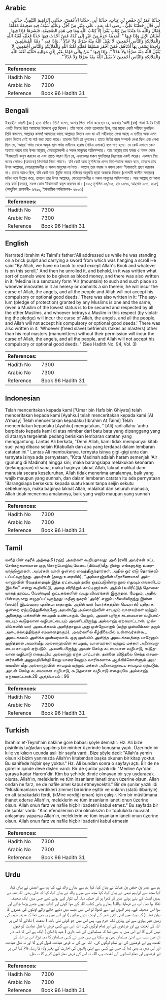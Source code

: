 ## Arabic


<div dir="rtl" lang="ar" style={{fontSize:'larger',backgroundColor:'#f8f9fa',padding:20}}>
حَدَّثَنَا عُمَرُ بْنُ حَفْصِ بْنِ غِيَاثٍ، حَدَّثَنَا أَبِي، حَدَّثَنَا الأَعْمَشُ، حَدَّثَنِي إِبْرَاهِيمُ التَّيْمِيُّ، حَدَّثَنِي أَبِي قَالَ، خَطَبَنَا عَلِيٌّ ـ رضى الله عنه ـ عَلَى مِنْبَرٍ مِنْ آجُرٍّ، وَعَلَيْهِ سَيْفٌ فِيهِ صَحِيفَةٌ مُعَلَّقَةٌ فَقَالَ وَاللَّهِ مَا عِنْدَنَا مِنْ كِتَابٍ يُقْرَأُ إِلاَّ كِتَابُ اللَّهِ وَمَا فِي هَذِهِ الصَّحِيفَةِ‏.‏ فَنَشَرَهَا فَإِذَا فِيهَا أَسْنَانُ الإِبِلِ وَإِذَا فِيهَا ‏"‏ الْمَدِينَةُ حَرَمٌ مِنْ عَيْرٍ إِلَى كَذَا، فَمَنْ أَحْدَثَ فِيهَا حَدَثًا فَعَلَيْهِ لَعْنَةُ اللَّهِ وَالْمَلاَئِكَةِ وَالنَّاسِ أَجْمَعِينَ، لاَ يَقْبَلُ اللَّهُ مِنْهُ صَرْفًا وَلاَ عَدْلاً ‏"‏‏.‏ وَإِذَا فِيهِ ‏"‏ ذِمَّةُ الْمُسْلِمِينَ وَاحِدَةٌ يَسْعَى بِهَا أَدْنَاهُمْ، فَمَنْ أَخْفَرَ مُسْلِمًا فَعَلَيْهِ لَعْنَةُ اللَّهِ وَالْمَلاَئِكَةِ وَالنَّاسِ أَجْمَعِينَ، لاَ يَقْبَلُ اللَّهُ مِنْهُ صَرْفًا وَلاَ عَدْلاً ‏"‏‏.‏ وَإِذَا فِيهَا ‏"‏ مَنْ وَالَى قَوْمًا بِغَيْرِ إِذْنِ مَوَالِيهِ فَعَلَيْهِ لَعْنَةُ اللَّهِ وَالْمَلاَئِكَةِ وَالنَّاسِ أَجْمَعِينَ لاَ يَقْبَلُ اللَّهُ مِنْهُ صَرْفًا وَلاَ عَدْلاً ‏"‏‏.‏
</div>
<div style={{backgroundColor:'#f8f9fa',padding:20, marginBottom: 10}}><table> <thead> <tr> <th>References:</th> <th></th> </tr> </thead> <tbody><tr><td>Hadith No</td><td>7300</td></tr><tr><td>Arabic No</td><td>7300</td></tr><tr><td>Reference</td><td>Book 96 Hadith 31</td></tr></tbody></table></div>

## Bengali


<div dir="ltr" lang="bn" style={{fontSize:'larger',backgroundColor:'#f8f9fa',padding:20}}>
ইবরাহীম তায়মী (রহ.) হতে বর্ণিত। তিনি বলেন, আমার পিতা বর্ণনা করেছেন যে, একবার ‘আলী (রাঃ) পাকা ইটের তৈরী একটি মিম্বরে উঠে আমাদের উদ্দেশে খুত্বা দিলেন। তাঁর সাথে একটা তলোয়ার ছিল, যার মাঝে একটি সহীফা ঝুলছিল। তিনি বললেন, আল্লাহর কসম! আমাদের কাছে আল্লাহর কিতাব এবং যা এই সহীফাতে লেখা আছে এ ব্যতীত অন্য এমন কোন কিতাব নেই যা পাঠ করা যেতে পারে। তারপর তিনি তা খুললেন। তাতে উটের বয়স সম্পর্কে লেখা ছিল এবং লেখা ছিল যে, ‘আয়র’ পর্বত থেকে অমুক স্থান পর্যন্ত মাদ্বীনাহ হারাম (পবিত্র এলাকা) বলে গণ্য হবে। যে কেউ এখানে কোন অন্যায় করবে তার উপর আল্লাহ্, ফেরেশ্তামন্ডলী ও সকল মানুষের অভিসম্পাত। আর আল্লাহ্ তার ফরজ ও নফল কোন ‘ইবাদাতই কবূল করবেন না এবং তাতে আরও ছিল যে, এখানকার সকল মুসলিমের নিরাপত্তা একই স্তরের। একজন নিম্ন স্তরের লোকও (অন্যকে) নিরাপত্তা দিতে পারবে। যদি কেউ অন্য মুসলিমের প্রদত্ত নিরাপত্তাকে লঙ্ঘন করে, তাহলে তার উপর আল্লাহর, ফেরেশ্তামন্ডলীর ও সকল মানুষের লা‘নাত। আল্লাহ্ তার ফরজ ও নফল কোন ‘ইবাদাতই গ্রহণ করবেন না। তাতে আরও ছিল, যদি কেউ তার (মুক্তি দাতা) মনিবের অনুমতি ছাড়া অন্যকে নিজের (গোলামী কালীন সময়ের) মনিব বলে উল্লেখ করে, তাহলে তার উপর আল্লাহর, ফেরেশ্তামন্ডলীর ও সকল মানুষের অভিসম্পাত। আর আল্লাহ্ তা‘আলা তার ফার্য (ফরয), নফল কোন ‘ইবাদাতই কবূল করবেন না। [১১১; মুসলিম ১৫/৮৫, হাঃ ১৩৭০, আহমাদ ১৩৭, ৬১৫] (আধুনিক প্রকাশনী- ৬৭৯০, ইসলামিক ফাউন্ডেশন- ৬৮০২)
</div>
<div style={{backgroundColor:'#f8f9fa',padding:20, marginBottom: 10}}><table> <thead> <tr> <th>References:</th> <th></th> </tr> </thead> <tbody><tr><td>Hadith No</td><td>7300</td></tr><tr><td>Arabic No</td><td>7300</td></tr><tr><td>Reference</td><td>Book 96 Hadith 31</td></tr></tbody></table></div>

## English


<div dir="ltr" lang="en" style={{fontSize:'larger',backgroundColor:'#f8f9fa',padding:20}}>
Narrated Ibrahim At Taimi's father:'Ali addressed us while he was standing on a brick pulpit and carrying a sword from which was hanging a scroll He said "By Allah, we have no book to read except Allah's Book and whatever is on this scroll," And then he unrolled it, and behold, in it was written what sort of camels were to be given as blood money, and there was also written in it: 'Medina is a sanctuary form 'Air (mountain) to such and such place so whoever innovates in it an heresy or commits a sin therein, he will incur the curse of Allah, the angels, and all the people and Allah will not accept his compulsory or optional good deeds.' There was also written in it: 'The asylum (pledge of protection) granted by any Muslims is one and the same, (even a Muslim of the lowest status is to be secured and respected by all the other Muslims, and whoever betrays a Muslim in this respect (by violating the pledge) will incur the curse of Allah, the angels, and all the people, and Allah will not accept his compulsory or optional good deeds.' There was also written in it: 'Whoever (freed slave) befriends (takes as masters) other than his real masters (manumitters) without their permission will incur the curse of Allah, the angels, and all the people, and Allah will not accept his compulsory or optional good deeds. ' (See Hadith No. 94, Vol. 3)
</div>
<div style={{backgroundColor:'#f8f9fa',padding:20, marginBottom: 10}}><table> <thead> <tr> <th>References:</th> <th></th> </tr> </thead> <tbody><tr><td>Hadith No</td><td>7300</td></tr><tr><td>Arabic No</td><td>7300</td></tr><tr><td>Reference</td><td>Book 96 Hadith 31</td></tr></tbody></table></div>

## Indonesian


<div dir="ltr" lang="id" style={{fontSize:'larger',backgroundColor:'#f8f9fa',padding:20}}>
Telah menceritakan kepada kami ['Umar bin Hafs bin Ghiyats] telah menceritakan kepada kami [Ayahku] telah menceritakan kepada kami [Al A'masy] Telah menceritakan kepadaku [Ibrahim At Taimi] Telah menceritakan kepadaku [Ayahku] mengatakan, " [Ali] radliallahu 'anhu berpidato kepada kami di atas mimbar dari batu bata yang dipanggang yang di atasnya tergeletak pedang berisikan lembaran catatan yang menggantung. Lantas Ali berkata, "Demi Allah, kami tidak mempunyai kitab suci yang dibaca selain Kitabullah dan apa yang terdapat dalam lembaran catatan ini." Lantas Ali membukanya, ternyata isinya gigi-gigi unta dan ternyata isinya ada pernyataan, "Kota Madinah adalah haram semenjak 'Air (gunung di Madinah) hingga sini, maka barangsiapa melakukan keonaran (pelanggaran) di sana, maka baginya laknat Allah, laknat malikat dam manusia secara keseluruhan, Allah tidak menerima amalannya, baik yang wajib maupun yang sunnah, dan dalam lembaran catatan itu ada pernyataan 'Barangsiapa bersekutu kepada suatu kaum tanpa seijin sekutu sebelumnya, maka baginya laknat Allah, malaikat dan seluruh manusia, Allah tidak menerima amalannya, baik yang wajib maupun yang sunnah
</div>
<div style={{backgroundColor:'#f8f9fa',padding:20, marginBottom: 10}}><table> <thead> <tr> <th>References:</th> <th></th> </tr> </thead> <tbody><tr><td>Hadith No</td><td>7300</td></tr><tr><td>Arabic No</td><td>7300</td></tr><tr><td>Reference</td><td>Book 96 Hadith 31</td></tr></tbody></table></div>

## Tamil


<div dir="ltr" lang="ta" style={{fontSize:'larger',backgroundColor:'#f8f9fa',padding:20}}>
யஸீத் பின் ஷரீக் அத்தைமீ (ரஹ்) அவர்கள் கூறியதாவது: அலீ (ரலி) அவர்கள் சுட்ட செங்கற்களாலான ஒரு சொற்பொழிவு மேடை (மிம்பர்)மீது நின்று எங்களுக்கு உரையாற்றினார்கள். அவர்கள் வாள் ஒன்றை வைத்திருந்தார்கள். அதில் ஓர் ஏடு தொங்கவிடப்பட்டிருந்தது. அவர்கள் (தமது உரையில்), “அல்லாஹ்வின் மீதாணையாக! அல்லாஹ்வின் வேதத்தையும் இந்த ஏட்டையும் தவிர ஓதப்படுகின்ற நூல் எதுவும் எங்களிடம் இல்லை” என்று கூறிவிட்டு, அதை விரித்துக் காட்டினார்கள். அதில் (உயிரீட்டுத் தொகையாகத் தரப்பட வேண்டிய) ஒட்டகங்களின் வயது விவரங்கள் இருந்தன. மேலும், அதில் பின்வருமாறு எழுதப்பட்டிருந்தது: மதீனா நகரம் ‘அய்ர்’ எனும் மலையிலிருந்து இன்ன (ஸவ்ர்) இடம்வரை புனிதமானதாகும். அதில் யார் (மார்க்கத்தின் பெயரால்) புதிதாக ஒன்றை ஏற்படுத்துகின்றானோ அவன்மீது அல்லாஹ்வின் சாபமும் வானவர்கள் மற்றும் அனைத்து மக்களின் சாபமும் உண்டாகும். மேலும், அவன் புரிந்த கடமையான வழிபாட்டையும் கூடுதலான வழிபாட்டையும் அவனிடமிருந்து அல்லாஹ் ஏற்கமாட்டான். முஸ்லிம்களில் யார் அடைக்கலம் அளித்தாலும் அது ஒன்றேயாகும் (மற்ற முஸ்லிம்கள் தரும் அடைக்கலத்திற்குச் சமமானதாகும்). அவர்களில் கீழ்நிலையில் உள்ளவர்கள்கூட அடைக்கலம் அளிக்க முன்வரலாம். ஒரு முஸ்லிம் அளித்த அடைக்கலத்தை யாரேனும் முறித்தால் அவன்மீது அல்லாஹ்வின் சாபமும், வானவர்கள் மற்றும் மக்கள் அனைவருடைய சாபமும் ஏற்படும். அவனிடமிருந்து அவன் செய்த கடமையான வழிபாடு, கூடுதலான வழிபாடு எதையுமே அல்லாஹ் ஏற்க மாட்டான். தன்னை விடுதலை செய்த எசமானர்களின் அனுமதியின்றி வேறு யாரையேனும் வாரிசுகளாக ஆக்கிக்கொள்ளும் அடிமையின் மீது அல்லாஹ்வின் சாபமும் மற்றும் மக்கள் அனைவருடைய சாபமும் ஏற்படும். அவன் செய்த கடமையான வழிபாடு, கூடுதலான வழிபாடு எதையுமே அல்லாஹ் ஏற்கமாட்டான்.28 அத்தியாயம் : 96
</div>
<div style={{backgroundColor:'#f8f9fa',padding:20, marginBottom: 10}}><table> <thead> <tr> <th>References:</th> <th></th> </tr> </thead> <tbody><tr><td>Hadith No</td><td>7300</td></tr><tr><td>Arabic No</td><td>7300</td></tr><tr><td>Reference</td><td>Book 96 Hadith 31</td></tr></tbody></table></div>

## Turkish


<div dir="ltr" lang="tr" style={{fontSize:'larger',backgroundColor:'#f8f9fa',padding:20}}>
İbrahim et-Teyml'nin nakline göre babası şöyle demiştir: Hz. Ali bize pişirilmiş tuğladan yapılmış bir minber üzerinde konuşma yaptı. Üzerinde bir kılıç ve kılıcın ucunda asılı bir sayfa vardı. Bize şöyle dedi: "Allah'a yemin olsun ki bizim yanımızda Allah'ın kitabından başka okunan bir kitap yoktur. Bu sahifede hiçbir şey yoktur." Hz. Ali bundan sonra o sayfayı açtı. Bir de ne görelim içinde deve dişleri vardı. Bir de şunlar yazılı idi: "Medine Ayr'dan şuraya kadar Harem'dir. Kim bu şehirde dinde olmayan bir şey uyduracak olursa, Allah'ın, meleklerin ve tüm insanların laneti onun üzerine olsun. Allah ondan ne farz, ne de nafile amel kabul etmeyecektir." Bir de şunlar yazılı idi: "Müslümanların verdikleri zimmet birbirine eşittir ve onların (statü itibariyle) en alt tabakadaki ferdi, (kMire verdiği eman) için çalışır. Kim bir müslümana ihanet ederse Allah'ın, meleklerin ve tüm insanların laneti onun üzerine olsun. Allah onun farz ve nafile hiçbir ibadetini kabul etmez." Bu sayfada bir de şunlar vardı: "Kim efendilerinin izni olmaksızın bir toplulukla muvalat anlaşması yaparsa Allah'ın, meleklerin ve tüm insanların laneti onun üzerine olsun. Allah onun farz ve nafile hiçbir ibadetini kabul etmesin
</div>
<div style={{backgroundColor:'#f8f9fa',padding:20, marginBottom: 10}}><table> <thead> <tr> <th>References:</th> <th></th> </tr> </thead> <tbody><tr><td>Hadith No</td><td>7300</td></tr><tr><td>Arabic No</td><td>7300</td></tr><tr><td>Reference</td><td>Book 96 Hadith 31</td></tr></tbody></table></div>

## Urdu


<div dir="rtl" lang="ur" style={{fontSize:'larger',backgroundColor:'#f8f9fa',padding:20}}>
ہم سے عمر بن حفص بن غیاث نے بیان کیا، کہا ہم سے ہمارے والد نے، کہا ہم سے اعمش نے بیان کیا، کہا مجھ سے ابراہیم تیمی نے بیان کیا، کہا مجھ سے میرے والد نے بیان کیا، کہا کہ علی رضی اللہ عنہ نے ہمیں اینٹ کے بنے ہوئے منبر کر کھڑا ہو کر خطبہ دیا۔ آپ تلوار لیے ہوئے تھے جس میں ایک صحیفہ لٹکا ہوا تھا۔ آپ نے فرمایا: واللہ! ہمارے پاس کتاب اللہ کے سوا کوئی اور کتاب نہیں جسے پڑھا جائے اور سوا اس صحیفہ کے۔ پھر انہوں نے اسے کھولا تو اس میں دیت میں دئیے جانے والے اونٹوں کی عمروں کا بیان تھا۔ ( کہ دیت میں اتنی اتنی عمر کے اونٹ دئیے جائیں ) اور اس میں یہ بھی تھا کہ مدینہ طیبہ کی زمین عیر پہاڑی سے ثور پہاڑی تک حرم ہے۔ پس اس میں جو کوئی نئی بات ( بدعت ) نکالے گا اس پر اللہ کی لعنت ہے اور فرشتوں کی اور تمام لوگوں کی۔ اللہ اس سے کسی فرض یا نفل عبادت کو قبول نہیں کرے گا اور اس میں یہ بھی تھا کہ مسلمانوں کی ذمہ داری ( عہد یا امان ) ایک ہے اس کا ذمہ دار ان میں سب سے ادنیٰ مسلمان بھی ہو سکتا ہے پس جس نے کسی مسلمان کا ذمہ توڑا، اس پر اللہ کی لعنت ہے اور فرشتوں کی اور تمام لوگوں کی۔ اللہ اس کی نہ فرض عبادت قبول کرے گا اور نہ نفل عبادت اور اس میں یہ بھی تھا کہ جس نے کسی سے اپنی والیوں کی اجازت کے بغیر ولاء کا رشتہ قائم کیا اس پر اور فرشتوں اور تمام انسانوں کی لعنت ہے، اللہ نہ اس کی فرض نماز قبول کرے گا نہ نفل۔
</div>
<div style={{backgroundColor:'#f8f9fa',padding:20, marginBottom: 10}}><table> <thead> <tr> <th>References:</th> <th></th> </tr> </thead> <tbody><tr><td>Hadith No</td><td>7300</td></tr><tr><td>Arabic No</td><td>7300</td></tr><tr><td>Reference</td><td>Book 96 Hadith 31</td></tr></tbody></table></div>
